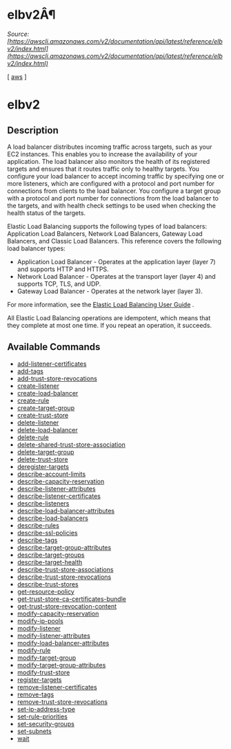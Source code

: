# elbv2Â¶

*Source: [https://awscli.amazonaws.com/v2/documentation/api/latest/reference/elbv2/index.html](https://awscli.amazonaws.com/v2/documentation/api/latest/reference/elbv2/index.html)*

[ [aws](https://awscli.amazonaws.com/v2/documentation/api/latest/reference/index.html#cli-aws) ]

# elbv2

## Description

A load balancer distributes incoming traffic across targets, such as your EC2 instances. This enables you to increase the availability of your application. The load balancer also monitors the health of its registered targets and ensures that it routes traffic only to healthy targets. You configure your load balancer to accept incoming traffic by specifying one or more listeners, which are configured with a protocol and port number for connections from clients to the load balancer. You configure a target group with a protocol and port number for connections from the load balancer to the targets, and with health check settings to be used when checking the health status of the targets.

Elastic Load Balancing supports the following types of load balancers: Application Load Balancers, Network Load Balancers, Gateway Load Balancers, and Classic Load Balancers. This reference covers the following load balancer types:

- Application Load Balancer - Operates at the application layer (layer 7) and supports HTTP and HTTPS.
- Network Load Balancer - Operates at the transport layer (layer 4) and supports TCP, TLS, and UDP.
- Gateway Load Balancer - Operates at the network layer (layer 3).

For more information, see the [Elastic Load Balancing User Guide](https://docs.aws.amazon.com/elasticloadbalancing/latest/userguide/) .

All Elastic Load Balancing operations are idempotent, which means that they complete at most one time. If you repeat an operation, it succeeds.

## Available Commands

- [add-listener-certificates](https://awscli.amazonaws.com/v2/documentation/api/latest/reference/elbv2/add-listener-certificates.html)
- [add-tags](https://awscli.amazonaws.com/v2/documentation/api/latest/reference/elbv2/add-tags.html)
- [add-trust-store-revocations](https://awscli.amazonaws.com/v2/documentation/api/latest/reference/elbv2/add-trust-store-revocations.html)
- [create-listener](https://awscli.amazonaws.com/v2/documentation/api/latest/reference/elbv2/create-listener.html)
- [create-load-balancer](https://awscli.amazonaws.com/v2/documentation/api/latest/reference/elbv2/create-load-balancer.html)
- [create-rule](https://awscli.amazonaws.com/v2/documentation/api/latest/reference/elbv2/create-rule.html)
- [create-target-group](https://awscli.amazonaws.com/v2/documentation/api/latest/reference/elbv2/create-target-group.html)
- [create-trust-store](https://awscli.amazonaws.com/v2/documentation/api/latest/reference/elbv2/create-trust-store.html)
- [delete-listener](https://awscli.amazonaws.com/v2/documentation/api/latest/reference/elbv2/delete-listener.html)
- [delete-load-balancer](https://awscli.amazonaws.com/v2/documentation/api/latest/reference/elbv2/delete-load-balancer.html)
- [delete-rule](https://awscli.amazonaws.com/v2/documentation/api/latest/reference/elbv2/delete-rule.html)
- [delete-shared-trust-store-association](https://awscli.amazonaws.com/v2/documentation/api/latest/reference/elbv2/delete-shared-trust-store-association.html)
- [delete-target-group](https://awscli.amazonaws.com/v2/documentation/api/latest/reference/elbv2/delete-target-group.html)
- [delete-trust-store](https://awscli.amazonaws.com/v2/documentation/api/latest/reference/elbv2/delete-trust-store.html)
- [deregister-targets](https://awscli.amazonaws.com/v2/documentation/api/latest/reference/elbv2/deregister-targets.html)
- [describe-account-limits](https://awscli.amazonaws.com/v2/documentation/api/latest/reference/elbv2/describe-account-limits.html)
- [describe-capacity-reservation](https://awscli.amazonaws.com/v2/documentation/api/latest/reference/elbv2/describe-capacity-reservation.html)
- [describe-listener-attributes](https://awscli.amazonaws.com/v2/documentation/api/latest/reference/elbv2/describe-listener-attributes.html)
- [describe-listener-certificates](https://awscli.amazonaws.com/v2/documentation/api/latest/reference/elbv2/describe-listener-certificates.html)
- [describe-listeners](https://awscli.amazonaws.com/v2/documentation/api/latest/reference/elbv2/describe-listeners.html)
- [describe-load-balancer-attributes](https://awscli.amazonaws.com/v2/documentation/api/latest/reference/elbv2/describe-load-balancer-attributes.html)
- [describe-load-balancers](https://awscli.amazonaws.com/v2/documentation/api/latest/reference/elbv2/describe-load-balancers.html)
- [describe-rules](https://awscli.amazonaws.com/v2/documentation/api/latest/reference/elbv2/describe-rules.html)
- [describe-ssl-policies](https://awscli.amazonaws.com/v2/documentation/api/latest/reference/elbv2/describe-ssl-policies.html)
- [describe-tags](https://awscli.amazonaws.com/v2/documentation/api/latest/reference/elbv2/describe-tags.html)
- [describe-target-group-attributes](https://awscli.amazonaws.com/v2/documentation/api/latest/reference/elbv2/describe-target-group-attributes.html)
- [describe-target-groups](https://awscli.amazonaws.com/v2/documentation/api/latest/reference/elbv2/describe-target-groups.html)
- [describe-target-health](https://awscli.amazonaws.com/v2/documentation/api/latest/reference/elbv2/describe-target-health.html)
- [describe-trust-store-associations](https://awscli.amazonaws.com/v2/documentation/api/latest/reference/elbv2/describe-trust-store-associations.html)
- [describe-trust-store-revocations](https://awscli.amazonaws.com/v2/documentation/api/latest/reference/elbv2/describe-trust-store-revocations.html)
- [describe-trust-stores](https://awscli.amazonaws.com/v2/documentation/api/latest/reference/elbv2/describe-trust-stores.html)
- [get-resource-policy](https://awscli.amazonaws.com/v2/documentation/api/latest/reference/elbv2/get-resource-policy.html)
- [get-trust-store-ca-certificates-bundle](https://awscli.amazonaws.com/v2/documentation/api/latest/reference/elbv2/get-trust-store-ca-certificates-bundle.html)
- [get-trust-store-revocation-content](https://awscli.amazonaws.com/v2/documentation/api/latest/reference/elbv2/get-trust-store-revocation-content.html)
- [modify-capacity-reservation](https://awscli.amazonaws.com/v2/documentation/api/latest/reference/elbv2/modify-capacity-reservation.html)
- [modify-ip-pools](https://awscli.amazonaws.com/v2/documentation/api/latest/reference/elbv2/modify-ip-pools.html)
- [modify-listener](https://awscli.amazonaws.com/v2/documentation/api/latest/reference/elbv2/modify-listener.html)
- [modify-listener-attributes](https://awscli.amazonaws.com/v2/documentation/api/latest/reference/elbv2/modify-listener-attributes.html)
- [modify-load-balancer-attributes](https://awscli.amazonaws.com/v2/documentation/api/latest/reference/elbv2/modify-load-balancer-attributes.html)
- [modify-rule](https://awscli.amazonaws.com/v2/documentation/api/latest/reference/elbv2/modify-rule.html)
- [modify-target-group](https://awscli.amazonaws.com/v2/documentation/api/latest/reference/elbv2/modify-target-group.html)
- [modify-target-group-attributes](https://awscli.amazonaws.com/v2/documentation/api/latest/reference/elbv2/modify-target-group-attributes.html)
- [modify-trust-store](https://awscli.amazonaws.com/v2/documentation/api/latest/reference/elbv2/modify-trust-store.html)
- [register-targets](https://awscli.amazonaws.com/v2/documentation/api/latest/reference/elbv2/register-targets.html)
- [remove-listener-certificates](https://awscli.amazonaws.com/v2/documentation/api/latest/reference/elbv2/remove-listener-certificates.html)
- [remove-tags](https://awscli.amazonaws.com/v2/documentation/api/latest/reference/elbv2/remove-tags.html)
- [remove-trust-store-revocations](https://awscli.amazonaws.com/v2/documentation/api/latest/reference/elbv2/remove-trust-store-revocations.html)
- [set-ip-address-type](https://awscli.amazonaws.com/v2/documentation/api/latest/reference/elbv2/set-ip-address-type.html)
- [set-rule-priorities](https://awscli.amazonaws.com/v2/documentation/api/latest/reference/elbv2/set-rule-priorities.html)
- [set-security-groups](https://awscli.amazonaws.com/v2/documentation/api/latest/reference/elbv2/set-security-groups.html)
- [set-subnets](https://awscli.amazonaws.com/v2/documentation/api/latest/reference/elbv2/set-subnets.html)
- [wait](https://awscli.amazonaws.com/v2/documentation/api/latest/reference/elbv2/wait/index.html)